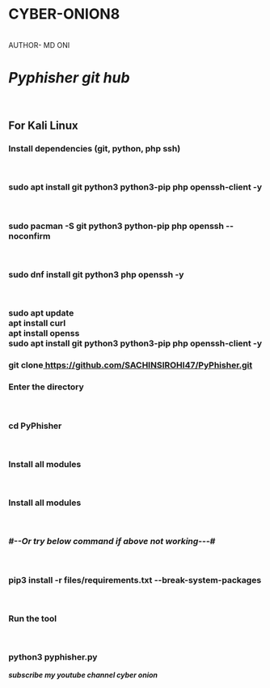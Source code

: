 # CYBER-ONION8
<BR> 
AUTHOR- MD ONI
<i><H1> Pyphisher git hub</H1></i><br> 
<h2>For Kali Linux </h2>
<h3>Install dependencies (git, python, php ssh) </h3><br>
<h3> sudo apt install git python3 python3-pip php openssh-client -y</h3><br>
<h3>sudo pacman -S git python3 python-pip php openssh --noconfirm</h3><br>
<h3>sudo dnf install git python3 php openssh -y</h3><br> 
<h3>sudo apt update<br>
 apt install curl<br>
 apt install openss<br>
 sudo apt install git python3 python3-pip php openssh-client -y<br></h3>
<h3> git clone<u> https://github.com/SACHINSIROHI47/PyPhisher.git</h3></u> 
<h3> Enter the directory</h3><br>
<h3> cd PyPhisher</h3><br> 
<h3>Install all modules</h3><br>
<h3>Install all modules</h3><br>
<i><h3>#--Or try below command if above not working---#</h3></i><br>
<h3>pip3 install -r files/requirements.txt --break-system-packages</h3><br>
<h3>Run the tool</h3> <br>
<h3>python3 pyphisher.py</h3>

<i><b> subscribe my youtube channel  cyber onion </b></i>


 

